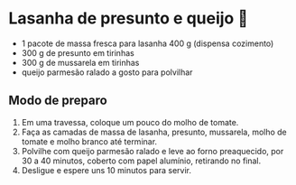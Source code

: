 # Lasanha de presunto e queijo :cheese:

- 1 pacote de massa fresca para lasanha 400 g (dispensa cozimento)
- 300 g de presunto em tirinhas
- 300 g de mussarela em tirinhas
- queijo parmesão ralado a gosto para polvilhar

## Modo de preparo

1. Em uma travessa, coloque um pouco do molho de tomate.
2. Faça as camadas de massa de lasanha, presunto, mussarela, molho de tomate e molho branco até terminar.
3. Polvilhe com queijo parmesão ralado e leve ao forno preaquecido, por 30 a 40 minutos, coberto com papel alumínio, retirando no final.
4. Desligue e espere uns 10 minutos para servir.

